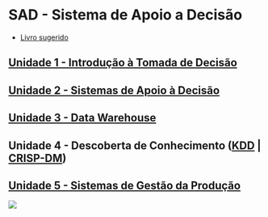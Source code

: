 # SAD - Sistema de Apoio a Decisão

- [Livro sugerido](https://www.amazon.com.br/Business-Intelligence-An%C3%A1lise-Gest%C3%A3o-Neg%C3%B3cio/dp/8582605196/)


## [Unidade 1 - Introdução à Tomada de Decisão](https://github.com/aasouzaconsult/SAD/blob/main/Unidade%201.md)
## [Unidade 2 - Sistemas de Apoio à Decisão](https://github.com/aasouzaconsult/SAD/blob/main/Unidade%202.md)
## [Unidade 3 - Data Warehouse](https://medium.com/@aasouzaconsult/aprofundando-em-data-warehouse-65ed2bca9a33)
## Unidade 4 - Descoberta de Conhecimento ([KDD](https://medium.com/blog-do-zouza/knowledge-discovery-in-databases-kdd-462ea2775715) | [CRISP-DM](https://medium.com/blog-do-zouza/metodologia-crisp-dm-uma-abordagem-abrangente-para-projetos-de-dados-d7e7135b907e))
## [Unidade 5 - Sistemas de Gestão da Produção](https://github.com/aasouzaconsult/SAD/blob/main/Unidade%205.md)




![](https://blogdozouza.files.wordpress.com/2024/02/sad.png)
